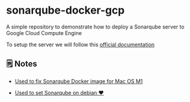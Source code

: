 # sonarqube-docker-gcp

A simple repository to demonstrate how to deploy a Sonarqube server to Google Cloud Compute Engine

To setup the server we will follow this [official documentation](https://docs.sonarqube.org/latest/setup-and-upgrade/install-the-server/)


## 🗒 Notes

- [Used to fix Sonarqube Docker image for Mac OS M1](https://hub.docker.com/r/davealdon/sonarqube-with-docker-and-m1-macs)

- [Used to set Sonarqube on debian ❤️](https://www.vultr.com/docs/how-to-install-sonarqube-on-debian-11/)
